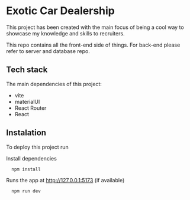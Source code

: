 
# Exotic Car Dealership

This project has been created with the main focus of being a cool way to showcase my knowledge and skills to recruiters.

This repo contains all the front-end side of things. For back-end please refer to server and database repo.
## Tech stack

The main dependencies of this project:
- vite
- materialUI
- React Router
- React
## Instalation

To deploy this project run

Install dependencies
```bash
  npm install
```

Runs the app at http://127.0.0.1:5173 (if available)

```bash
  npm run dev
```